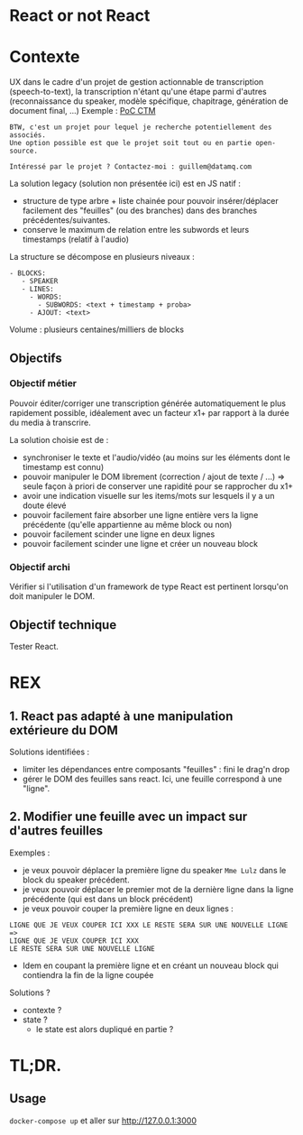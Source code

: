 # React or not React

# Contexte
UX dans le cadre d'un projet de gestion actionnable de transcription (speech-to-text), la transcription n'étant qu'une étape parmi d'autres (reconnaissance du speaker, modèle spécifique, chapitrage, génération de document final, ...)
Exemple : [PoC CTM](https://twitter.com/guillem_lefait/status/1639271825149419522)

```
BTW, c'est un projet pour lequel je recherche potentiellement des associés.
Une option possible est que le projet soit tout ou en partie open-source.

Intéressé par le projet ? Contactez-moi : guillem@datamq.com
```

La solution legacy (solution non présentée ici) est en JS natif : 
- structure de type arbre + liste chainée pour pouvoir insérer/déplacer facilement des "feuilles" (ou des branches) dans des branches précédentes/suivantes.
- conserve le maximum de relation entre les subwords et leurs timestamps (relatif à l'audio)

La structure se décompose en plusieurs niveaux :
``` 
- BLOCKS:
   - SPEAKER
   - LINES:
     - WORDS:
       - SUBWORDS: <text + timestamp + proba>
     - AJOUT: <text>
```

Volume : plusieurs centaines/milliers de blocks

## Objectifs

### Objectif métier
Pouvoir éditer/corriger une transcription générée automatiquement le plus rapidement possible, idéalement avec un 
facteur x1+ par rapport à la durée du media à transcrire.

La solution choisie est de :
- synchroniser le texte et l'audio/vidéo (au moins sur les éléments dont le timestamp est connu)
- pouvoir manipuler le DOM librement (correction / ajout de texte / ...) => seule façon à priori de conserver une rapidité pour se rapprocher du x1+
- avoir une indication visuelle sur les items/mots sur lesquels il y a un doute élevé
- pouvoir facilement faire absorber une ligne entière vers la ligne précédente (qu'elle appartienne au même block ou non)
- pouvoir facilement scinder une ligne en deux lignes
- pouvoir facilement scinder une ligne et créer un nouveau block

### Objectif archi
Vérifier si l'utilisation d'un framework de type React est pertinent lorsqu'on doit manipuler le DOM.

## Objectif technique
Tester React.

# REX

## 1. React pas adapté à une manipulation extérieure du DOM

Solutions identifiées :
- limiter les dépendances entre composants "feuilles" : fini le drag'n drop
- gérer le DOM des feuilles sans react. Ici, une feuille correspond à une "ligne".

## 2. Modifier une feuille avec un impact sur d'autres feuilles

Exemples : 
- je veux pouvoir déplacer la première ligne du speaker `Mme Lulz` dans le block du speaker précédent.
- je veux pouvoir déplacer le premier mot de la dernière ligne dans la ligne précédente (qui est dans un block précédent)
- je veux pouvoir couper la première ligne en deux lignes :
```
LIGNE QUE JE VEUX COUPER ICI XXX LE RESTE SERA SUR UNE NOUVELLE LIGNE
=>
LIGNE QUE JE VEUX COUPER ICI XXX
LE RESTE SERA SUR UNE NOUVELLE LIGNE
```
- Idem en coupant la première ligne et en créant un nouveau block qui contiendra la fin de la ligne coupée

Solutions ?
- contexte ?
- state ?
  - le state est alors dupliqué en partie ?


# TL;DR.
## Usage

`docker-compose up` et aller sur http://127.0.0.1:3000

